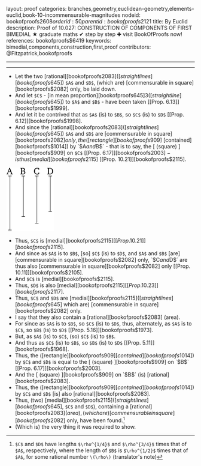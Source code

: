 layout: proof
categories: branches,geometry,euclidean-geometry,elements-euclid,book-10-incommensurable-magnitudes
nodeid: bookofproofs$2608
orderid: 50
parentid: bookofproofs$2121
title: By Euclid
description:  Proof of 10.027: CONSTRUCTION OF COMPONENTS OF FIRST BIMEDIAL &#9733; graduate maths &#10004; step by step &#10010; visit BookOfProofs now!
references: bookofproofs$6419
keywords: bimedial,components,construction,first,proof
contributors: @Fitzpatrick,bookofproofs

---


---



* Let the two [rational][bookofproofs$2083] ([straight lines][bookofproofs$645]) `$A$` and `$B$`, (which are) [commensurable in square][bookofproofs$2082] only, be laid down.
* And let `$C$` - [in mean proportion][bookofproofs$645]3 ([straight line][bookofproofs$645]) to `$A$` and `$B$` - have been taken [[Prop. 6.13]][bookofproofs$1999].
* And let it be contrived that as `$A$` (is) to `$B$`, so `$C$` (is) to `$D$` [[Prop. 6.12]][bookofproofs$1998].
* And since the [rational][bookofproofs$2083] ([straight lines][bookofproofs$645]) `$A$` and `$B$` are [commensurable in square][bookofproofs$2082] only, the ([rectangle][bookofproofs$909] [contained][bookofproofs$1014]) by `$A$` and `$B$` - that is to say, the [ (square) ][bookofproofs$909] on `$C$` [[Prop. 6.17]][bookofproofs$2003] - is thus [medial][bookofproofs$2115] [[Prop. 10.21]][bookofproofs$2115].

![fig027e](https://github.com/bookofproofs/bookofproofs.github.io/blob/main/_sources/_assets/images/euclid/Book10/fig027e.png?raw=true)

* Thus, `$C$` is [medial][bookofproofs$2115] [[Prop. 10.21]][bookofproofs$2115].
* And since as `$A$` is to `$B$`, [so] `$C$` (is) to `$D$`, and `$A$` and `$B$` [are] [commensurable in square][bookofproofs$2082] only, `$C$` and `$D$` are thus also [commensurable in square][bookofproofs$2082] only [[Prop. 10.11]][bookofproofs$2105].
* And `$C$` is [medial][bookofproofs$2115].
* Thus, `$D$` is also [medial][bookofproofs$2115] [[Prop. 10.23]][bookofproofs$2117].
* Thus, `$C$` and `$D$` are [medial][bookofproofs$2115] ([straight lines][bookofproofs$645] which are) [commensurable in square][bookofproofs$2082] only.
* I say that they also contain a [rational][bookofproofs$2083] (area).
* For since as `$A$` is to `$B$`, so `$C$` (is) to `$D$`, thus, alternately, as `$A$` is to `$C$`, so `$B$` (is) to `$D$` [[Prop. 5.16]][bookofproofs$1973].
* But, as `$A$` (is) to `$C$`, (so) `$C$` (is) to `$B$`.
* And thus as `$C$` (is) to `$B$`, so `$B$` (is) to `$D$` [[Prop. 5.11]][bookofproofs$1968].
* Thus, the ([rectangle][bookofproofs$909] [contained][bookofproofs$1014]) by `$C$` and `$D$` is equal to the [ (square) ][bookofproofs$909] on `$B$` [[Prop. 6.17]][bookofproofs$2003].
* And the [ (square) ][bookofproofs$909] on `$B$` (is) [rational][bookofproofs$2083].
* Thus, the ([rectangle][bookofproofs$909] [contained][bookofproofs$1014]) by `$C$` and `$D$` [is] also [rational][bookofproofs$2083].
* Thus, (two) [medial][bookofproofs$2115] ([straight lines][bookofproofs$645], `$C$` and `$D$`), containing a [rational][bookofproofs$2083] (area), (which are) [commensurable in square][bookofproofs$2082] only, have been found.[^1] 
* (Which is) the very thing it was required to show.

[^1]: `$C$` and `$D$` have lengths `$\rho^{1/4}$` and `$\rho^{3/4}$` times that of `$A$`, respectively, where the length of `$B$` is `$\rho^{1/2}$` times that of `$A$`, for some rational number `\(\rho\)` (translator's note)
